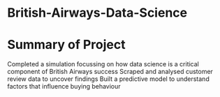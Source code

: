 # British-Airways-Data-Science

# Summary of Project
Completed a simulation focussing on how data science is a critical component of British Airways success
Scraped and analysed customer review data to uncover findings
Built a predictive model to understand factors that influence buying behaviour
